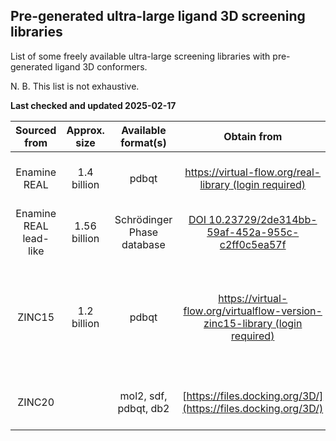 ## Pre-generated ultra-large ligand 3D screening libraries

List of some freely available ultra-large screening libraries with pre-generated ligand 3D conformers.

N. B. This list is not exhaustive.

**Last checked and updated 2025-02-17**

|Sourced from|Approx. size|Available format(s)|Obtain from|Reference(s)|
|:--:|:--:|:--:|:--:|:--:|
|Enamine REAL|1.4 billion|pdbqt|[https://virtual-flow.org/real-library (login required)](https://virtual-flow.org/real-library)|Gorgulla et al. (2020) _Nature_ 580: 663-668. [DOI 10.1038/s41586-020-2117-z](https://doi.org/10.1038/s41586-020-2117-z)|
|Enamine REAL lead-like|1.56 billion|Schrödinger Phase database|[DOI 10.23729/2de314bb-59af-452a-955c-c2ff0c5ea57f](https://doi.org/10.23729/2de314bb-59af-452a-955c-c2ff0c5ea57f)|Sivula et al. (2023) _J Chem Inf Model_ 63(18): 5773–5783. [DOI 10.1021/acs.jcim.3c01239](https://doi.org/10.1021/acs.jcim.3c01239)|
|ZINC15|1.2 billion|pdbqt|[https://virtual-flow.org/virtualflow-version-zinc15-library (login required)](https://virtual-flow.org/virtualflow-version-zinc15-library)|Authors' description: Gorgulla et al. (2022) _Curr Opin Chem Biol_ 69: 102156. [DOI 10.1016/j.cbpa.2022.102156](https://doi.org/10.1016/j.cbpa.2022.102156); Original publication of ZINC15: Sterling & Irwin (2015) _J Chem Inf Model_ 5(11): 2324–2337. [DOI 10.1021/acs.jcim.5b00559](https://doi.org/10.1021/acs.jcim.5b00559)|
|ZINC20||mol2, sdf, pdbqt, db2|[https://files.docking.org/3D/](https://files.docking.org/3D/)|Described in: Bender et al. (2021) _Nat Protoc_ 16: 4799-4832. [DOI 10.1038/s41596-021-00597-z](https://doi.org/10.1038/s41596-021-00597-z)|

